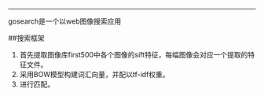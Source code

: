 ---
gosearch是一个以web图像搜索应用

##搜索框架

1. 首先提取图像库first500中各个图像的sift特征，每幅图像会对应一个提取的特征文件。
2. 采用BOW模型构建词汇向量，并配以tf-idf权重。
3. 进行匹配。
